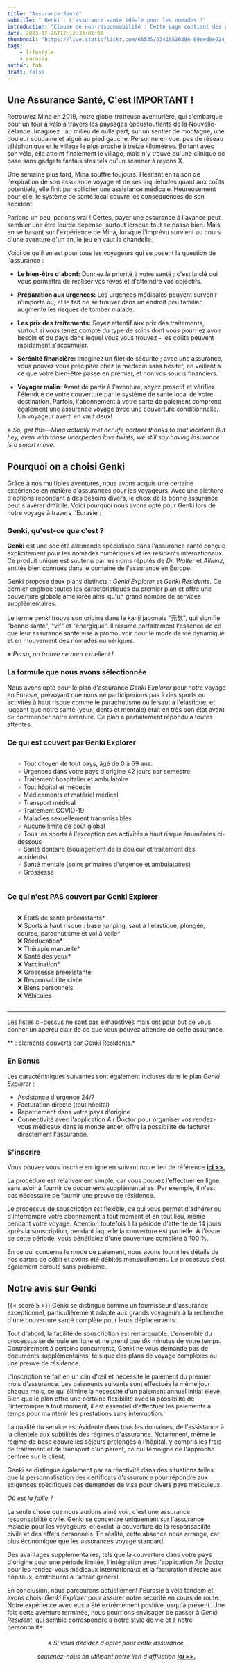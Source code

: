 ```yaml
---
title: "Assurance Santé"
subtitle: " Genki : L'assurance santé idéale pour les nomades !"
introduction: "Clause de non-responsabilité : Cette page contient des publicités et des liens d'affiliation. Le fait de cliquer sur ces liens n'aura aucune incidence sur les prix que vous rencontrerez, mais une petite commission nous sera versée en guise de remerciement. <hr><div style=''>※ Si vous décidez d'opter pour cette assurance, <p>soutenez-nous en utilisant notre lien d'affiliation <a href='https://www.genki.world/with/fabandmina'><b>ici >>.</b></a></p></div>"
date: 2023-12-26T12:12:33+01:00
thumbnail: "https://live.staticflickr.com/65535/53416526386_89eed8e024_c.jpg"
tags:
    - lifestyle
    - eurasia
author: fab
draft: false
---
```


## Une Assurance Santé, C'est IMPORTANT !
Retrouvez Mina en 2019, notre globe-trotteuse aventurière, qui s'embarque pour un tour à vélo à travers les paysages époustouflants de la Nouvelle-Zélande. Imaginez : au milieu de nulle part, sur un sentier de montagne, une douleur soudaine et aiguë au pied gauche. Personne en vue, pas de réseau téléphonique et le village le plus proche à treize kilomètres. Boitant avec son vélo, elle atteint finalement le village, mais n'y trouve qu'une clinique de base sans gadgets fantaisistes tels qu'un scanner à rayons X.

Une semaine plus tard, Mina souffre toujours. Hésitant en raison de l'expiration de son assurance voyage et de ses inquiétudes quant aux coûts potentiels, elle finit par solliciter une assistance médicale. Heureusement pour elle, le système de santé local couvre les conséquences de son accident.

Parlons un peu, parlons vrai ! Certes, payer une assurance à l'avance peut sembler une être lourde dépense, surtout lorsque tout se passe bien. Mais, en se basant sur l'expérience de Mina, lorsque l'imprévu survient au cours d'une aventure d'un an, le jeu en vaut la chandelle.

Voici ce qu'il en est pour tous les voyageurs qui se posent la question de l'assurance :


- **Le bien-être d'abord:** Donnez la priorité à votre santé ; c'est la clé qui vous permettra de réaliser vos rêves et d'atteindre vos objectifs.

- **Préparation aux urgences:** Les urgences médicales peuvent survenir n'importe où, et le fait de se trouver dans un endroit peu familier augmente les risques de tomber malade.

- **Les prix des traitements:** Soyez attentif aux prix des traitements, surtout si vous tenez compte du type de soins dont vous pourriez avoir besoin et du pays dans lequel vous vous trouvez - les coûts peuvent rapidement s'accumuler.

- **Sérénité financière:** Imaginez un filet de sécurité ; avec une assurance, vous pouvez vous précipiter chez le médecin sans hésiter, en veillant à ce que votre bien-être passe en premier, et non vos soucis financiers.

- **Voyager malin**: Avant de partir à l'aventure, soyez proactif et vérifiez l'étendue de votre couverture par le système de santé local de votre destination. Parfois, l'abonnement à votre carte de paiement comprend également une assurance voyage avec une couverture conditionnelle. Un voyageur averti en vaut deux!


※ *So, get this—Mina actually met her life partner thanks to that incident! But hey, even with those unexpected love twists, we still say having insurance is a smart move.*

## Pourquoi on a choisi Genki
Grâce à nos multiples aventures, nous avons acquis une certaine expérience en matière d'assurances pour les voyageurs. Avec une pléthore d'options répondant à des besoins divers, le choix de la bonne assurance peut s'avérer difficile. Voici pourquoi nous avons opté pour Genki lors de notre voyage à travers l'Eurasie :

### Genki, qu'est-ce que c'est ?
**Genki** est une société allemande spécialisée dans l'assurance santé conçue explicitement pour les nomades numériques et les résidents internationaux. Ce produit unique est soutenu par les noms réputés de *Dr. Walter* et *Allianz*, entités bien connues dans le domaine de l'assurance en Europe.

Genki propose deux plans distincts : *Genki Explorer* et *Genki Residents*. Ce dernier englobe toutes les caractéristiques du premier plan et offre une couverture globale améliorée ainsi qu'un grand nombre de services supplémentaires.

Le terme *genki* trouve son origine dans le kanji japonais "元気", qui signifie "bonne santé", "vif" et "énergique". Il résume parfaitement l'essence de ce que leur assurance santé vise à promouvoir pour le mode de vie dynamique et en mouvement des nomades numériques.


※ *Perso, on trouve ce nom excellent !*

### La formule que nous avons sélectionnée
Nous avons opté pour le plan d'assurance *Genki Explorer* pour notre voyage en Eurasie, prévoyant que nous ne participerions pas à des sports ou activités à haut risque comme le parachutisme ou le saut à l'élastique, et jugeant que notre santé (yeux, dents et mentale) était en très bon état avant de commencer notre aventure. Ce plan a parfaitement répondu à toutes attentes.

### Ce qui est couvert par Genki Explorer
<ul style="list-style: none;display: inline-block;">
<li>🗸 Tout citoyen de  tout pays, âgé de 0 à 69 ans.</li>
<li>🗸 Urgences dans votre pays d'origine 42 jours par semestre</li>
<li>🗸 Traitement hospitalier et ambulatoire</li>
<li>🗸 Tout hôpital et médecin</li>
<li>🗸 Médicaments et matériel médical</li>
<li>🗸 Transport médical</li>
<li>🗸 Traitement COVID-19</li>
<li>🗸 Maladies sexuellement transmissibles</li>
<li>🗸 Aucune limite de coût global</li>
<li>🗸 Tous les sports à l'exception des activités à haut risque énumérées ci-dessous</li>
<li>🗸 Santé dentaire (soulagement de la douleur et traitement des accidents)</li>
<li>🗸 Santé mentale (soins primaires d'urgence et ambulatoires)</li>
<li>🗸 Grossesse</li>

</ul>


### Ce qui n'est PAS couvert par Genki Explorer
<ul style="list-style: none;display: inline-block;">
<li>❌ ÉtatS de santé préexistants*</li>
<li>❌ Sports à haut risque : base jumping, saut à l'élastique, plongée, course, parachutisme et vol à voile*</li>
<li>❌ Rééducation*</li>
<li>❌ Thérapie manuelle*</li>
<li>❌ Santé des yeux*</li>
<li>❌ Vaccination*</li>
<li>❌ Grossesse préexistante</li>
<li>❌ Responsabilité civile</li>
<li>❌ Biens personnels</li>
<li>❌ Véhicules</li>
</ul>

<hr>

Les listes ci-dessus ne sont pas exhaustives mais ont pour but de vous donner un aperçu clair de ce que vous pouvez attendre de cette assurance.

** : éléments couverts par Genki Residents.*

### En Bonus
Les caractéristiques suivantes sont également incluses dans le plan *Genki Explorer* :	
- Assistance d'urgence 24/7	
- Facturation directe (tout hôpital)
- Rapatriement dans votre pays d'origine
- Connectivité avec l'application Air Doctor pour organiser vos rendez-vous médicaux dans le monde entier, offre la possibilité de facturer directement l'assurance.

### S'inscrire
Vous pouvez vous inscrire en ligne en suivant notre lien de référence **[ici >>.](https://www.genki.world/with/fabandmina)**

La procédure est relativement simple, car vous pouvez l'effectuer en ligne sans avoir à fournir de documents supplémentaires. Par exemple, il n'est pas nécessaire de fournir une preuve de résidence.

Le processus de souscription est flexible, ce qui vous permet d'adhérer ou d'interrompre votre abonnement à tout moment et en tout lieu, même pendant votre voyage. Attention toutefois à la période d'attente de 14 jours après la souscription, pendant laquelle la couverture est partielle. À l'issue de cette période, vous bénéficiez d'une couverture complète à 100 %.

En ce qui concerne le mode de paiement, nous avons fourni les détails de nos cartes de débit et avons été débités mensuellement. Le processus s'est également déroulé sans problème.


## Notre avis sur Genki
{{< score 5 >}}
Genki se distingue comme un fournisseur d'assurance exceptionnel, particulièrement adapté aux grands voyageurs à la recherche d'une couverture santé complète pour leurs déplacements.

Tout d'abord, la facilité de souscription est remarquable. L'ensemble du processus se déroule en ligne et ne prend que dix minutes de votre temps. Contrairement à certains concurrents, Genki ne vous demande pas de documents supplémentaires, tels que des plans de voyage complexes ou une preuve de résidence.

L'inscription se fait en un clin d'œil et nécessite le paiement du premier mois d'assurance. Les paiements suivants sont effectués le même jour chaque mois, ce qui élimine la nécessité d'un paiement annuel initial élevé. Bien que le plan offre une certaine flexibilité avec la possibilité de l'interrompre à tout moment, il est essentiel d'effectuer les paiements à temps pour maintenir les prestations sans interruption.

La qualité du service est évidente dans tous les domaines, de l'assistance à la clientèle aux subtilités des régimes d'assurance. Notamment, même le régime de base couvre les séjours prolongés à l'hôpital, y compris les frais de traitement et de transport d'un parent, ce qui témoigne de l'approche centrée sur le client.

Genki se distingue également par sa réactivité dans des situations telles que la personnalisation des certificats d'assurance pour répondre aux exigences spécifiques des demandes de visa pour divers pays méticuleux.

*Où est la faille ?* 

La seule chose que nous aurions aimé voir, c'est une assurance responsabilité civile. Genki se concentre uniquement sur l'assurance maladie pour les voyageurs, et exclut la couverture de la responsabilité civile et des effets personnels. En réalité, cette absence nous arrange, car plus économique que les assurances voyage standard. 

Des avantages supplémentaires, tels que la couverture dans votre pays d'origine pour une période limitée, l'intégration avec l'application Air Doctor pour les rendez-vous médicaux internationaux et la facturation directe aux hôpitaux, contribuent à l'attrait général.

En conclusion, nous parcourons actuellement l'Eurasie à vélo tandem et avons choisi *Genki Explorer* pour assurer notre sécurité en cours de route. Notre expérience avec eux a été extrêmement positive jusqu'à présent. Une fois cette aventure terminée, nous pourrions envisager de passer à *Genki Resident*, qui semble correspondre à notre style de vie et à notre personnalité.

####

<div style='text-align:center;font-style:italic;'>※ Si vous décidez d'opter pour cette assurance, <p>soutenez-nous en utilisant notre lien d'affiliation <a href='https://www.genki.world/with/fabandmina'><b>ici >>.</b></a></p></div>

